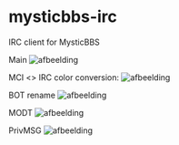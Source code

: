 # mysticbbs-irc
IRC client for MysticBBS

Main
![afbeelding](https://user-images.githubusercontent.com/472432/149822957-6bbaf478-1ab1-4e36-bef1-ef1ec1af4a22.png)

MCI <> IRC color conversion:
![afbeelding](https://user-images.githubusercontent.com/472432/149822975-af312acf-9040-44e5-9b9a-70901912b213.png)

BOT rename
![afbeelding](https://user-images.githubusercontent.com/472432/149823015-c3ac4d38-380b-437c-93da-037abcbe2bb7.png)

MODT
![afbeelding](https://user-images.githubusercontent.com/472432/149823047-5c725d7b-a93b-495e-bed7-8899cef64337.png)

PrivMSG
![afbeelding](https://user-images.githubusercontent.com/472432/149823059-fcb4e8d6-23d3-435c-b324-ac6df240fd4a.png)
